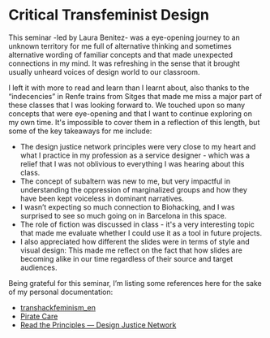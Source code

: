 # Critical Transfeminist Design

This seminar -led by Laura Benitez- was a eye-opening journey to an unknown territory for me full of alternative thinking and sometimes alternative wording of familiar concepts and that made unexpected connections in my mind. It was refreshing in the sense that it brought usually unheard voices of design world to our classroom.

I left it with more to read and learn than I learnt about, also thanks to the “indecencies” in Renfe trains from Sitges that made me miss a major part of these classes that I was looking forward to.
We touched upon so many concepts that were eye-opening and that I want to continue exploring on my own time. It's impossible to cover them in a reflection of this length, but some of the key takeaways for me include:
- The design justice network principles were very close to my heart and what I practice in my profession as a service designer - which was a relief that I was not oblivious to everything I was hearing about this class. 
- The concept of subaltern was new to me, but very impactful in understanding the oppression of marginalized groups and how they have been kept voiceless in dominant narratives.
- I wasn’t expecting so much connection to Biohacking, and I was surprised to see so much going on in Barcelona in this space.
- The role of fiction was discussed in class - it's a very interesting topic that made me evaluate whether I could use it as a tool in future projects.
- I also appreciated how different the slides were in terms of style and visual design: This made me reflect on the fact that how slides are becoming alike in our time regardless of their source and target audiences.

Being grateful for this seminar, I’m listing some references here for the sake of my personal documentation:

- [transhackfeminism_en](https://pechblenda.hotglue.me/?transhackfeminism_en)
- [Pirate Care](https://syllabus.pirate.care/)
- [Read the Principles — Design Justice Network](https://designjustice.org/read-the-principles)